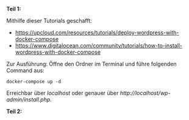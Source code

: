 **Teil 1:**

Mithilfe dieser Tutorials geschafft:

* https://upcloud.com/resources/tutorials/deploy-wordpress-with-docker-compose
* https://www.digitalocean.com/community/tutorials/how-to-install-wordpress-with-docker-compose


Zur Ausführung:
Öffne den Ordner im Terminal und führe folgenden Command aus:
```
docker-compose up -d
```
Erreichbar über *localhost* oder genauer über *http://localhost/wp-admin/install.php*.

**Teil 2:**
